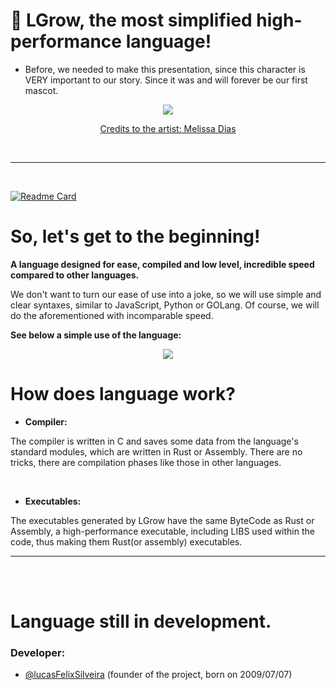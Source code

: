 # 🐹 LGrow, the most simplified high-performance language!

- Before, we needed to make this presentation, since this character is VERY important to our story. Since it was and will forever be our first mascot.

<div align="center">
  <img src="https://imgur.com/LDUrbQb.png">
  
  <a href="https://www.instagram.com/merly_.murakami/">Credits to the artist: Melissa Dias</a>
</div>

<br>
<hr>
<br>

[![Readme Card](https://github-readme-stats.vercel.app/api/pin/?username=LGrow&repo=LGrow&show_icons=true&theme=transparent&border_color=ccc50&show_owner=true&icon_color=6F34ad&text_color=cccccc)](https://github.com/LGrow/LGrow)

# So, let's get to the beginning!

**A language designed for ease, compiled and low level, incredible speed compared to other languages.**

We don't want to turn our ease of use into a joke, so we will use simple and clear syntaxes, similar to JavaScript, Python or GOLang. Of course, we will do the aforementioned with incomparable speed.

**See below a simple use of the language:**
<div align="center">
  <img src="https://imgur.com/MgZClUT.png">
</div>

# How does language work?
- **Compiler:** 

The compiler is written in C and saves some data from the language's standard modules, which are written in Rust or Assembly. There are no tricks, there are compilation phases like those in other languages.

<br>

- **Executables:** 

The executables generated by LGrow have the same ByteCode as Rust or Assembly, a high-performance executable, including LIBS used within the code, thus making them Rust(or assembly) executables.


<hr>

<br>
<br>

# Language still in development.
### Developer:
- [@lucasFelixSilveira](https://github.com/lucasFelixSilveira) (founder of the project, born on 2009/07/07)

